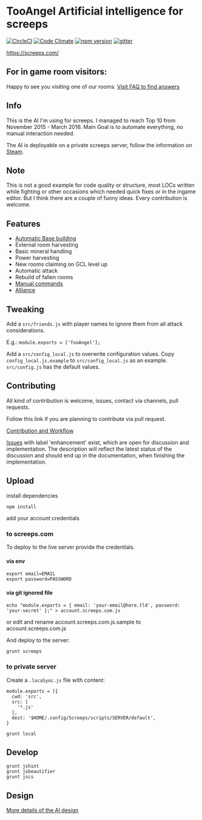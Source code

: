# TooAngel Artificial intelligence for screeps

[![CircleCI](https://circleci.com/gh/TooAngel/screeps.svg?style=svg)](https://circleci.com/gh/TooAngel/screeps)
[![Code Climate](https://codeclimate.com/github/TooAngel/screeps/badges/gpa.svg)](https://codeclimate.com/github/TooAngel/screeps)
[![npm version](https://badge.fury.io/js/screeps-bot-tooangel.svg)](https://badge.fury.io/js/screeps-bot-tooangel)
[![gitter](https://badges.gitter.im/gitterHQ/gitter.png)](https://gitter.im/screeps-bot-tooangel/Lobby)

https://screeps.com/

## For in game room visitors:

Happy to see you visiting one of our rooms. [Visit FAQ to find answers](doc/FAQ.md)

## Info

This is the AI I'm using for screeps. I managed to reach Top 10
from November 2015 - March 2016. Main Goal is to automate everything, no
manual interaction needed.

The AI is deployable on a private screeps server, follow the information on
[Steam](http://steamcommunity.com/sharedfiles/filedetails/?id=800902233).

## Note

This is not a good example for code quality or structure, most LOCs written
while fighting or other occasions which needed quick fixes or in the ingame
editor. But I think there are a couple of funny ideas. Every contribution is
welcome.

## Features

 - [Automatic Base building](doc/BaseBuilding.md)
 - External room harvesting
 - Basic mineral handling
 - Power harvesting
 - New rooms claiming on GCL level up
 - Automatic attack
 - Rebuild of fallen rooms
 - [Manual commands](doc/Manual.md)
 - [Alliance](doc/Alliance.md)

## Tweaking

Add a `src/friends.js` with player names to ignore them from all attack
considerations.

E.g.:
`module.exports = ['TooAngel'];`


Add a `src/config_local.js` to overwrite configuration values. Copy
`config_local.js.example` to `src/config_local.js` as an example. `src/config.js`
has the default values.

## Contributing

All kind of contribution is welcome, issues, contact via channels, pull requests.

Follow this link if you are planning to contribute via pull request.

[Contribution and Workflow](doc/Constribution-and-Workflow.md)

[Issues](https://github.com/TooAngel/screeps/issues?q=is%3Aissue+is%3Aopen+label%3Aenhancement)
with label 'enhancement' exist, which are open for discussion
and implementation. The description will reflect the latest status of the
discussion and should end up in the documentation, when finishing the
implementation.

## Upload

install dependencies

    npm install

add your account credentials

### to screeps.com

To deploy to the live server provide the credentials.

#### via env

    export email=EMAIL
    export password=PASSWORD

#### via git ignored file

    echo "module.exports = { email: 'your-email@here.tld', password: 'your-secret' };" > account.screeps.com.js
 or edit and rename account.screeps.com.js.sample to account.screeps.com.js   

And deploy to the server:

    grunt screeps

### to private server
Create a `.locaSync.js` file with content:
```
module.exports = [{
  cwd: 'src',
  src: [
    '*.js'
  ],
  dest: '$HOME/.config/Screeps/scripts/SERVER/default',
}
```

    grunt local


## Develop

    grunt jshint
    grunt jsbeautifier
    grunt jscs


## Design

[More details of the AI design](doc/Design.md)
